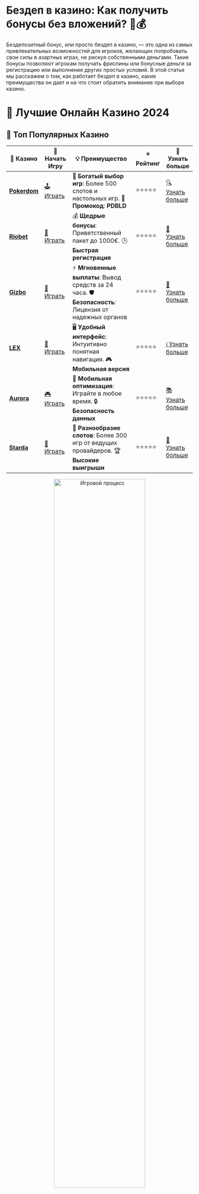 # **Бездеп в казино: Как получить бонусы без вложений? 🎰💰**

Бездепозитный бонус, или просто бездеп в казино, — это одна из самых привлекательных возможностей для игроков, желающих попробовать свои силы в азартных играх, не рискуя собственными деньгами. Такие бонусы позволяют игрокам получать фриспины или бонусные деньги за регистрацию или выполнение других простых условий. В этой статье мы расскажем о том, как работает бездеп в казино, какие преимущества он дает и на что стоит обратить внимание при выборе казино.

# 🎰 Лучшие Онлайн Казино 2024

## 🌟 Топ Популярных Казино

| 🎲 **Казино** | 🔗 **Начать Игру** | 💡 **Преимущество** | ⭐ **Рейтинг** | 🔗 **Узнать больше** |
|--------------|---------------------|---------------------|----------------|----------------------|
| [**Pokerdom**](https://brandplay.link/4k77v2yx) | [🕹️ Играть](https://brandplay.link/4k77v2yx) | 🎉 **Богатый выбор игр**: Более 500 слотов и настольных игр. 🎁 **Промокод**: **PDBLD** | ⭐⭐⭐⭐⭐ | [🔍 Узнать больше](https://brandplay.link/4k77v2yx) |
| [**Riobet**](https://brandplay.link/7xBLTPyj) | [🎰 Играть](https://brandplay.link/7xBLTPyj) | 💰 **Щедрые бонусы**: Приветственный пакет до 1000€. 🕒 **Быстрая регистрация** | ⭐⭐⭐⭐⭐ | [📖 Узнать больше](https://brandplay.link/7xBLTPyj) |
| [**Gizbo**](https://brandplay.link/bprXw4YV) | [🎲 Играть](https://brandplay.link/bprXw4YV) | ⚡ **Мгновенные выплаты**: Вывод средств за 24 часа. 🛡️ **Безопасность**: Лицензия от надежных органов | ⭐⭐⭐⭐⭐ | [📝 Узнать больше](https://brandplay.link/bprXw4YV) |
| [**LEX**](https://brandplay.link/zW4hdDFV) | [🤑 Играть](https://brandplay.link/zW4hdDFV) | 🖥️ **Удобный интерфейс**: Интуитивно понятная навигация. 🎮 **Мобильная версия** | ⭐⭐⭐⭐⭐ | [ℹ️ Узнать больше](https://brandplay.link/zW4hdDFV) |
| [**Aurora**](https://10trafic-stat2.com/click/668546556bcc6313411604bd/6766/13032/subaccount) | [🎮 Играть](https://10trafic-stat2.com/click/668546556bcc6313411604bd/6766/13032/subaccount) | 📱 **Мобильная оптимизация**: Играйте в любое время. 🔒 **Безопасность данных** | ⭐⭐⭐⭐⭐ | [📚 Узнать больше](https://10trafic-stat2.com/click/668546556bcc6313411604bd/6766/13032/subaccount) |
| [**Starda**](https://brandplay.link/fB7xwRFL) | [🎯 Играть](https://brandplay.link/fB7xwRFL) | 🎰 **Разнообразие слотов**: Более 300 игр от ведущих провайдеров. 🏆 **Высокие выигрыши** | ⭐⭐⭐⭐⭐ | [🔎 Узнать больше](https://brandplay.link/fB7xwRFL) |

<div align="center">
    <img src="https://i.pinimg.com/originals/87/9e/b9/879eb9354dd0699582408b68f2e253b2.gif" alt="Игровой процесс" width="70%">
</div>

## 💎 Лучшие Бонусы и Акции

| 🎲 **Казино** | 🔗 **Начать Игру** | 💡 **Преимущество** | ⭐ **Рейтинг** | 🔗 **Узнать больше** |
|--------------|---------------------|---------------------|----------------|----------------------|
| [**Kometa**](https://brandplay.link/8ZymQJV8) | [🎰 Играть](https://brandplay.link/8ZymQJV8) | 🎁 **Эксклюзивные бонусы**: Регулярные акции и промо. 🔄 **Программы лояльности** | ⭐⭐⭐⭐☆ | [🔍 Узнать больше](https://brandplay.link/8ZymQJV8) |
| [**R7**](https://brandplay.link/bMd3Yjsw) | [🕹️ Играть](https://brandplay.link/bMd3Yjsw) | 🕒 **Круглосуточная поддержка**: Всегда на связи. 💸 **Высокие лимиты** | ⭐⭐⭐⭐☆ | [📖 Узнать больше](https://brandplay.link/bMd3Yjsw) |
| [**7K**](https://brandplay.link/BvQyFShp) | [🎲 Играть](https://brandplay.link/BvQyFShp) | 🌟 **Эксклюзивные бонусы**: Только для VIP игроков. 🎉 **Сезонные акции** | ⭐⭐⭐⭐☆ | [📝 Узнать больше](https://brandplay.link/BvQyFShp) |
| [**Kent**](https://brandplay.link/Fv2WP3js) | [🤑 Играть](https://brandplay.link/Fv2WP3js) | 📈 **Высокий RTP**: Более 98%. 💼 **Профессиональная поддержка** | ⭐⭐⭐⭐☆ | [ℹ️ Узнать больше](https://brandplay.link/Fv2WP3js) |
| [**1Xslots**](https://brandplay.link/hSB1khtr) | [🎮 Играть](https://brandplay.link/hSB1khtr) | 🎉 **Множество акций**: Еженедельные бонусы и турниры. 🛡️ **Безопасность** | ⭐⭐⭐⭐☆ | [📚 Узнать больше](https://brandplay.link/hSB1khtr) |
| [**Gama**](https://brandplay.link/j6NMKsDz) | [🎯 Играть](https://brandplay.link/j6NMKsDz) | 🔍 **Интуитивный интерфейс**: Легкость использования. 🏅 **Престижные турниры** | ⭐⭐⭐⭐☆ | [🔎 Узнать больше](https://brandplay.link/j6NMKsDz) |

<div align="center">
    <img src="https://i.pinimg.com/originals/87/9e/b9/879eb9354dd0699582408b68f2e253b2.gif" alt="Игровой процесс" width="70%">
</div>

## 🚀 Быстрые Выигрыши и Поддержка

| 🎲 **Казино** | 🔗 **Начать Игру** | 💡 **Преимущество** | ⭐ **Рейтинг** | 🔗 **Узнать больше** |
|--------------|---------------------|---------------------|----------------|----------------------|
| [**Onion**](https://brandplay.link/zBGRVpQ9) | [🎰 Играть](https://brandplay.link/zBGRVpQ9) | 🤑 **Низкие ставки**: Идеально для начинающих. 🔄 **Быстрые выводы** | ⭐⭐⭐⭐☆ | [🔍 Узнать больше](https://brandplay.link/zBGRVpQ9) |
| [**Чемпион**](https://temon-gter.cfd/go/lRq?p80412p304504pcc44t17455) | [🕹️ Играть](https://temon-gter.cfd/go/lRq?p80412p304504pcc44t17455) | 🏅 **Лояльная программа**: Награды за активность. 🎁 **Ежемесячные бонусы** | ⭐⭐⭐⭐☆ | [📖 Узнать больше](https://temon-gter.cfd/go/lRq?p80412p304504pcc44t17455) |
| [**Vavada**](https://vavadapartner.pro/?promo=ea5c9275-6854-4505-94fc-95ab18221945-linkb2) | [🎲 Играть](https://vavadapartner.pro/?promo=ea5c9275-6854-4505-94fc-95ab18221945-linkb2) | 🚀 **Быстрая регистрация**: Начните играть мгновенно. 🔐 **Безопасные транзакции** | ⭐⭐⭐⭐☆ | [📝 Узнать больше](https://vavadapartner.pro/?promo=ea5c9275-6854-4505-94fc-95ab18221945-linkb2) |
| [**Friends**](https://gofriends.kim/linkb2) | [🤑 Играть](https://gofriends.kim/linkb2) | 🤝 **Социальные игры**: Играйте с друзьями. 🌐 **Мультиплатформенность** | ⭐⭐⭐⭐☆ | [ℹ️ Узнать больше](https://gofriends.kim/linkb2) |
| [**1WIN**](https://brandplay.link/smXVpBbG) | [🎮 Играть](https://brandplay.link/smXVpBbG) | 🏆 **Спортивные ставки**: Широкий выбор видов спорта. 💵 **Высокие коэффициенты** | ⭐⭐⭐⭐☆ | [📚 Узнать больше](https://brandplay.link/smXVpBbG) |
| [**Drip**](https://drp-ircp01.com/c07e6a3db) | [🎯 Играть](https://drp-ircp01.com/c07e6a3db) | 🌐 **Инновационные игры**: Новейшие игровые технологии. 🛡️ **Высокая безопасность** | ⭐⭐⭐⭐☆ | [🔎 Узнать больше](https://drp-ircp01.com/c07e6a3db) |
| [**JoyCasino**](https://rpc30.call2me.pro/?/ru/registration?apkpop=0&partner=p24970p3291217pc98f) | [🎰 Играть](https://rpc30.call2me.pro/?/ru/registration?apkpop=0&partner=p24970p3291217pc98f) | 🎁 **Приятные бонусы**: Ежедневные акции и подарки. 🕹️ **Разнообразие игр** | ⭐⭐⭐⭐☆ | [🔍 Узнать больше](https://rpc30.call2me.pro/?/ru/registration?apkpop=0&partner=p24970p3291217pc98f) |

<div align="center">
    <img src="https://i.pinimg.com/originals/87/9e/b9/879eb9354dd0699582408b68f2e253b2.gif" alt="Игровой процесс" width="70%">
</div>
---

✨ **Выбирайте лучшее казино для себя и наслаждайтесь игрой! Удачи!** ✨
![Бездеп в казино](https://i.pinimg.com/originals/a9/29/6e/a9296ea1cf6a7c20a985e593451f0323.png)

## Что такое бездепозитный бонус в казино? 🤔

**Бездепозитный бонус** — это средство, которое онлайн-казино предоставляет своим пользователям без необходимости внесения депозита. Этот бонус может быть в виде бесплатных вращений на слотах или денежных средств, которые можно использовать для ставок в различных играх.

### Зачем казино предлагает бездепозитные бонусы?

- **Привлечение новых игроков**: Казино предлагают бездеп, чтобы привлечь новых пользователей и дать им возможность познакомиться с играми.
- **Пробное использование платформы**: Это шанс оценить качество казино, его интерфейс и доступные игры без риска потратить деньги.
- **Реклама и конкуренция**: В условиях высокой конкуренции на рынке онлайн-гемблинга бездепозитные бонусы помогают выделиться среди других казино.

## Как получить бездепозитный бонус в казино? 🏆

Получить бездепозитный бонус можно несколькими способами:

### 1. **Регистрация в казино** 📲
Большинство бездепозитных бонусов предоставляется новым игрокам после регистрации на сайте казино. Для этого нужно пройти простой процесс создания аккаунта и, иногда, подтвердить свой email или номер телефона.

### 2. **Подписка на рассылку или новости** 📧
Некоторые казино предлагают бездеп за подписку на рассылку новостей или за участие в акциях, которые периодически проводятся на сайте.

### 3. **Промокод** 🔑
В некоторых случаях бездепозитные бонусы предоставляются по промокоду. Эти коды можно найти на сайтах с обзорами казино или в соцсетях.

### 4. **Участие в акциях** 🎉
Некоторые казино предлагают бездепозитные бонусы в рамках специальных акций или для определенных игроков, например, за активность на платформе.

## Виды бездепозитных бонусов 💵

Бездепозитные бонусы могут быть разных типов, в зависимости от казино:

### 1. **Бесплатные фриспины** 🎰
Это наиболее распространенный тип бездепозитного бонуса. Казино дает игроку несколько бесплатных вращений на популярных слотах, и все выигрыши с этих фриспинов можно вывести, если выполнены все условия.

### 2. **Бонусные деньги** 💸
Некоторые казино предоставляют бездепозитные бонусы в виде бонусных средств, которые можно использовать для ставок на различных играх, таких как слоты, рулетка или видеопокер.

### 3. **Безопасные ставки** 🎲
Казино может предложить бездепозитные бонусы в виде бесплатных ставок, которые можно использовать на любых играх, включая ставки на живую рулетку или карточные игры.

## Условия использования бездепозитного бонуса 📜

Хотя бездепозитный бонус предоставляет возможность начать играть без вложений, важно понимать, что у каждого бонуса есть свои условия, которые нужно выполнить, чтобы вывести выигрыши.

### 1. **Вейджер (требования по ставкам)** 🎯
Одним из основных условий получения выигрыша с бездепозитного бонуса является выполнение требований по ставкам. Например, вам нужно поставить бонусные деньги или выигрыш с фриспинов определенное количество раз, прежде чем сможете вывести их на свой счет.

### 2. **Максимальный вывод** 💰
Некоторые казино устанавливают лимиты на сумму, которую можно вывести с бездепозитного бонуса. Обычно это ограничение бывает меньше, чем для игроков, которые внесли депозит.

### 3. **Срок действия бонуса** ⏳
Бонусы могут иметь ограниченный срок действия. Убедитесь, что у вас достаточно времени для выполнения всех условий, прежде чем бонус истечет.

## Как выбрать казино с бездепозитными бонусами? 🧐

При выборе казино для игры с бездепозитными бонусами важно обратить внимание на несколько факторов:

### 1. **Лицензия и репутация** 🔒
Выбирайте только лицензированные казино с хорошей репутацией. Это гарантирует, что казино работает честно и соблюдает все законодательные нормы.

### 2. **Условия бонуса** 📊
Прочитайте условия получения и использования бездепозитных бонусов. Важно знать все детали, чтобы избежать неприятных сюрпризов.

### 3. **Платежные методы** 💳
Убедитесь, что выбранное казино предлагает удобные способы вывода средств и поддерживает методы, которые вам подходят.

### 4. **Выбор игр** 🎮
Наличие большого выбора игр от известных провайдеров повысит качество вашего игрового опыта.

## Заключение: Бездепозитный бонус — отличный способ начать! 🎉

Бездепозитный бонус — это прекрасная возможность для новичков и опытных игроков, которые хотят испытать удачу без риска потерять собственные деньги. Это шанс познакомиться с казино, протестировать новые игры и, возможно, выиграть реальные деньги. Главное — выбрать надежное и лицензированное казино, внимательно изучить условия бонуса и наслаждаться игрой! 🎰💸
